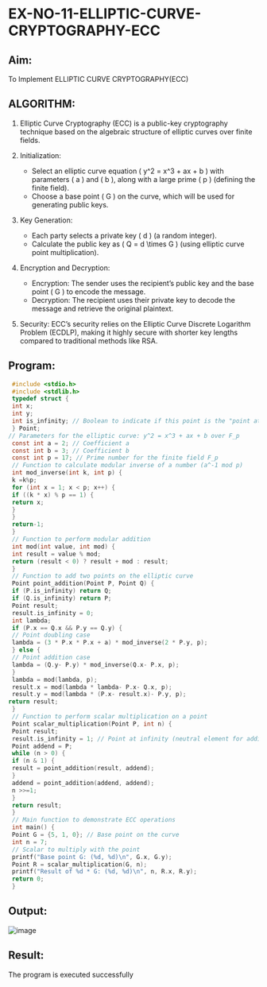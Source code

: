 # EX-NO-11-ELLIPTIC-CURVE-CRYPTOGRAPHY-ECC

## Aim:
To Implement ELLIPTIC CURVE CRYPTOGRAPHY(ECC)


## ALGORITHM:

1. Elliptic Curve Cryptography (ECC) is a public-key cryptography technique based on the algebraic structure of elliptic curves over finite fields.

2. Initialization:
   - Select an elliptic curve equation \( y^2 = x^3 + ax + b \) with parameters \( a \) and \( b \), along with a large prime \( p \) (defining the finite field).
   - Choose a base point \( G \) on the curve, which will be used for generating public keys.

3. Key Generation:
   - Each party selects a private key \( d \) (a random integer).
   - Calculate the public key as \( Q = d \times G \) (using elliptic curve point multiplication).

4. Encryption and Decryption:
   - Encryption: The sender uses the recipient’s public key and the base point \( G \) to encode the message.
   - Decryption: The recipient uses their private key to decode the message and retrieve the original plaintext.

5. Security: ECC’s security relies on the Elliptic Curve Discrete Logarithm Problem (ECDLP), making it highly secure with shorter key lengths compared to traditional methods like RSA.

## Program:
```c
 #include <stdio.h>
 #include <stdlib.h>
 typedef struct {
 int x;
 int y;
 int is_infinity; // Boolean to indicate if this point is the "point at infinity"
 } Point;
// Parameters for the elliptic curve: y^2 = x^3 + ax + b over F_p
 const int a = 2; // Coefficient a
 const int b = 3; // Coefficient b
 const int p = 17; // Prime number for the finite field F_p
 // Function to calculate modular inverse of a number (a^-1 mod p)
 int mod_inverse(int k, int p) {
 k =k%p;
 for (int x = 1; x < p; x++) {
 if ((k * x) % p == 1) {
 return x;
 }
 }
 return-1;
 }
 // Function to perform modular addition
 int mod(int value, int mod) {
 int result = value % mod;
 return (result < 0) ? result + mod : result;
 }
 // Function to add two points on the elliptic curve
 Point point_addition(Point P, Point Q) {
 if (P.is_infinity) return Q;
 if (Q.is_infinity) return P;
 Point result;
 result.is_infinity = 0;
 int lambda;
 if (P.x == Q.x && P.y == Q.y) {
 // Point doubling case
 lambda = (3 * P.x * P.x + a) * mod_inverse(2 * P.y, p);
 } else {
 // Point addition case
 lambda = (Q.y- P.y) * mod_inverse(Q.x- P.x, p);
 }
 lambda = mod(lambda, p);
 result.x = mod(lambda * lambda- P.x- Q.x, p);
 result.y = mod(lambda * (P.x- result.x)- P.y, p);
return result;
 }
 // Function to perform scalar multiplication on a point
 Point scalar_multiplication(Point P, int n) {
 Point result;
 result.is_infinity = 1; // Point at infinity (neutral element for addition)
 Point addend = P;
 while (n > 0) {
 if (n & 1) {
 result = point_addition(result, addend);
 }
 addend = point_addition(addend, addend);
 n >>=1;
 }
 return result;
 }
 // Main function to demonstrate ECC operations
 int main() {
 Point G = {5, 1, 0}; // Base point on the curve
 int n = 7;
 // Scalar to multiply with the point
 printf("Base point G: (%d, %d)\n", G.x, G.y);
 Point R = scalar_multiplication(G, n);
 printf("Result of %d * G: (%d, %d)\n", n, R.x, R.y);
 return 0;
 }
```


## Output:
![image](https://github.com/user-attachments/assets/c8748b09-d189-4263-a7c8-d80da5eda4b0)


## Result:
The program is executed successfully

